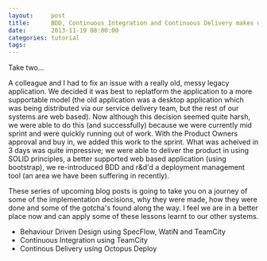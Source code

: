 ```yaml
---
layout:     post 
title:  	BDD, Continuous Integration and Continuous Delivery makes me happy
date:       2013-11-19 08:00:00
categories: tutorial
tags:		
---
```




Take two...

A colleague and I had to fix an issue with a really old, messy legacy application. We decided it was best to replatform the application to a more supportable model (the old application was a desktop application which was being distributed via our service delivery team, but the rest of our systems are web based). Now although this decision seemed quite harsh, we were able to do this (and successfully) because we were currently mid sprint and were quickly running out of work. With the Product Owners approval and buy in, we added this work to the sprint. What was acheived in 3 days was quite impressive; we were able to deliver the product in using SOLID principles, a better supported web based application (using bootstrap), we re-introduced BDD and r&d'd a deployment management tool (an area we have been suffering in recently).

These series of upcoming blog posts is going to take you on a journey of some of the implementation decisions, why they were made, how they were done and some of the gotcha's found along the way. I feel we are in a better place now and can apply some of these lessons learnt to our other systems.


* Behaviour Driven Design using SpecFlow, WatiN and TeamCity
* Continuous Integration using TeamCity
* Continous Delivery using Octopus Deploy
